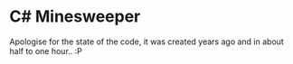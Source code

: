 C# Minesweeper
==================

Apologise for the state of the code, it was created years ago and in about half to one hour.. :P
